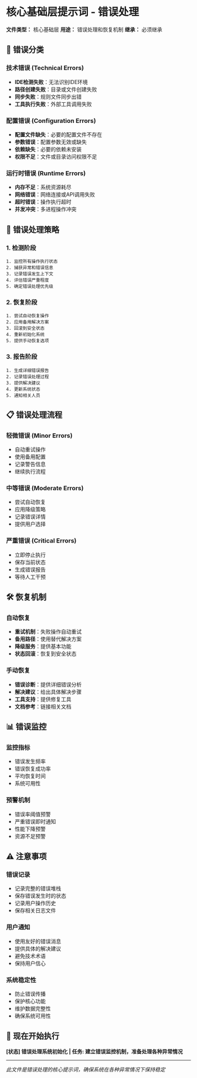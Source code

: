 # 核心基础层提示词 - 错误处理

**文件类型：** 核心基础层
**用途：** 错误处理和恢复机制
**继承：** 必须继承

## 🎯 **错误分类**

### **技术错误 (Technical Errors)**
- **IDE检测失败**：无法识别IDE环境
- **路径创建失败**：目录或文件创建失败
- **同步失败**：规则文件同步出错
- **工具执行失败**：外部工具调用失败

### **配置错误 (Configuration Errors)**
- **配置文件缺失**：必要的配置文件不存在
- **参数错误**：配置参数无效或缺失
- **依赖缺失**：必要的依赖未安装
- **权限不足**：文件或目录访问权限不足

### **运行时错误 (Runtime Errors)**
- **内存不足**：系统资源耗尽
- **网络错误**：网络连接或API调用失败
- **超时错误**：操作执行超时
- **并发冲突**：多进程操作冲突

## 🔧 **错误处理策略**

### **1. 检测阶段**
```
1. 监控所有操作执行状态
2. 捕获异常和错误信息
3. 记录错误发生上下文
4. 评估错误严重程度
5. 确定错误处理优先级
```

### **2. 恢复阶段**
```
1. 尝试自动恢复操作
2. 应用备用解决方案
3. 回滚到安全状态
4. 重新初始化系统
5. 提供手动恢复选项
```

### **3. 报告阶段**
```
1. 生成详细错误报告
2. 记录错误处理过程
3. 提供解决建议
4. 更新系统状态
5. 通知相关人员
```

## 📋 **错误处理流程**

### **轻微错误 (Minor Errors)**
- 自动重试操作
- 使用备用配置
- 记录警告信息
- 继续执行流程

### **中等错误 (Moderate Errors)**
- 尝试自动恢复
- 应用降级策略
- 记录错误详情
- 提供用户选择

### **严重错误 (Critical Errors)**
- 立即停止执行
- 保存当前状态
- 生成错误报告
- 等待人工干预

## 🛠️ **恢复机制**

### **自动恢复**
- **重试机制**：失败操作自动重试
- **备用路径**：使用替代解决方案
- **降级服务**：提供基本功能
- **状态回滚**：恢复到安全状态

### **手动恢复**
- **错误诊断**：提供详细错误分析
- **解决建议**：给出具体解决步骤
- **工具支持**：提供修复工具
- **文档参考**：链接相关文档

## 📊 **错误监控**

### **监控指标**
- 错误发生频率
- 错误恢复成功率
- 平均恢复时间
- 系统可用性

### **预警机制**
- 错误率阈值预警
- 严重错误即时通知
- 性能下降预警
- 资源不足预警

## ⚠️ **注意事项**

### **错误记录**
- 记录完整的错误堆栈
- 保存错误发生时的状态
- 记录用户操作历史
- 保存相关日志文件

### **用户通知**
- 使用友好的错误消息
- 提供具体的解决建议
- 避免技术术语
- 保持用户信心

### **系统稳定性**
- 防止错误传播
- 保护核心功能
- 维护数据完整性
- 确保系统可用性

## 🚀 **现在开始执行**

**[状态] 错误处理系统初始化 | 任务: 建立错误监控机制，准备处理各种异常情况**

---
*此文件是错误处理的核心提示词，确保系统在各种异常情况下保持稳定*